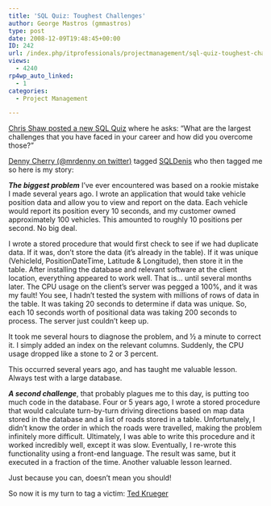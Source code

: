 ```yaml
---
title: 'SQL Quiz: Toughest Challenges'
author: George Mastros (gmmastros)
type: post
date: 2008-12-09T19:48:45+00:00
ID: 242
url: /index.php/itprofessionals/projectmanagement/sql-quiz-toughest-challenges/
views:
  - 4240
rp4wp_auto_linked:
  - 1
categories:
  - Project Management

---
```

[Chris Shaw posted a new SQL Quiz][1] where he asks: &#8220;What are the largest challenges that you have faced in your career and how did you overcome those?&#8221;

[Denny Cherry (@mrdenny on twitter)][2] tagged [SQLDenis][3] who then tagged me so here is my story:

_**The biggest problem**_ I’ve ever encountered was based on a rookie mistake I made several years ago. I wrote an application that would take vehicle position data and allow you to view and report on the data. Each vehicle would report its position every 10 seconds, and my customer owned approximately 100 vehicles. This amounted to roughly 10 positions per second. No big deal.

I wrote a stored procedure that would first check to see if we had duplicate data. If it was, don’t store the data (it’s already in the table). If it was unique (VehicleId, PositionDateTime, Latitude & Longitude), then store it in the table. After installing the database and relevant software at the client location, everything appeared to work well. That is… until several months later. The CPU usage on the client’s server was pegged a 100%, and it was my fault! You see, I hadn’t tested the system with millions of rows of data in the table. It was taking 20 seconds to determine if data was unique. So, each 10 seconds worth of positional data was taking 200 seconds to process. The server just couldn’t keep up.
  
It took me several hours to diagnose the problem, and ½ a minute to correct it. I simply added an index on the relevant columns. Suddenly, the CPU usage dropped like a stone to 2 or 3 percent.

This occurred several years ago, and has taught me valuable lesson. Always test with a large database.

_**A second challenge**_, that probably plagues me to this day, is putting too much code in the database. Four or 5 years ago, I wrote a stored procedure that would calculate turn-by-turn driving directions based on map data stored in the database and a list of roads stored in a table. Unfortunately, I didn’t know the order in which the roads were travelled, making the problem infinitely more difficult. Ultimately, I was able to write this procedure and it worked incredibly well, except it was slow. Eventually, I re-wrote this functionality using a front-end language. The result was same, but it executed in a fraction of the time. Another valuable lesson learned. 

Just because you can, doesn’t mean you should! 

So now it is my turn to tag a victim: [Ted Krueger][4]

 [1]: http://chrisshaw.wordpress.com/2008/12/09/sql-quiz-part-2-2/
 [2]: http://itknowledgeexchange.techtarget.com/sql-server
 [3]: http://sqlblog.com/blogs/denis_gobo/archive/2008/12/09/10409.aspx
 [4]: /index.php/ITProfessionals/EthicsIT/an-ego-will-only-hurt-you-toughest-chall